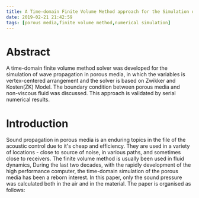 ```yaml
---
title: A Time-domain Finite Volume Method approach for the Simulation of Sound Propagation in Porous Half-Space Medium
date: 2019-02-21 21:42:59
tags: [porous media,finite volume method,numerical simulation]
---
```


# Abstract

A time-domain finite volume method solver was developed for the simulation of wave propagation in porous media, in which the variables is vertex-centered arrangement and the solver is based on Zwikker and Kosten(ZK) Model. The boundary condition between porous media and non-viscous fluid was discussed. This approach is validated by serial numerical results.

# Introduction

Sound propagation in porous media is an enduring topics in the file of the acoustic control due to it's cheap and efficiency. They are used in a variety of locations - close to source of noise, in various paths, and sometimes close to receivers. The finite volume method is usually been used in fluid dynamics, During the last two decades, with the rapidly development of the high performance computer, the time-domain simulation of the porous media has been a reborn interest. In this paper, only the sound pressure was calculated both in the air and in the material. The paper is organised as follows:


